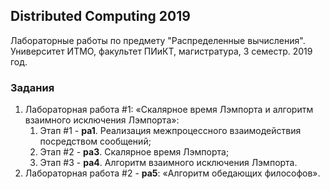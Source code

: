 ## Distributed Computing 2019

Лабораторные работы по предмету "Распределенные вычисления".  
Университет ИТМО, факультет ПИиКТ, магистратура, 3 семестр. 2019 год.

### Задания
1. Лабораторная работа #1: «Скалярное время Лэмпорта и алгоритм взаимного исключения Лэмпорта»:
    1. Этап #1 - **pa1**. Реализация межпроцессного взаимодействия посредством сообщений;
    2. Этап #2 - **pa3**. Скалярное время Лэмпорта;
    3. Этап #3 - **pa4**. Алгоритм взаимного исключения Лэмпорта.
2. Лабораторная работа #2 - **pa5**: «Алгоритм обедающих философов».
